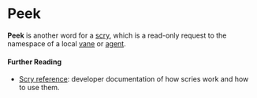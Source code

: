 # Peek

**Peek** is another word for a [scry](scry), which is a read-only request to the namespace of a local [vane](vane) or [agent](agent).

#### Further Reading

- [Scry reference](../system/kernel/arvo/guides/scry): developer documentation of how scries work and how to use them.
